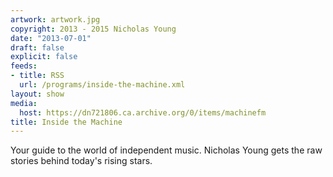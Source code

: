 ```yaml
---
artwork: artwork.jpg
copyright: 2013 - 2015 Nicholas Young
date: "2013-07-01"
draft: false
explicit: false
feeds:
- title: RSS
  url: /programs/inside-the-machine.xml
layout: show
media:
  host: https://dn721806.ca.archive.org/0/items/machinefm
title: Inside the Machine
---
```

Your guide to the world of independent music. Nicholas Young gets the raw stories behind today's rising stars.
